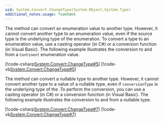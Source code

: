 ```yaml
---
uid: System.Convert.ChangeType(System.Object,System.Type)
additional_notes.usage: *content
---
```


<p>The <xref href="System.Convert.ChangeType(System.Object,System.Type)"></xref> method can convert an enumeration value to another type. However, it cannot convert another type to an enumeration value, even if the source type is the underlying type of the enumeration. To convert a type to an enumeration value, use a casting operator (in C#) or a conversion function (in Visual Basic). The following example illustrates the conversion to and from a <code>Continent</code> enumeration value.  
  
 [!code-csharp[System.Convert.ChangeType#5](~/samples/snippets/csharp/VS_Snippets_CLR_System/system.convert.changetype/cs/changetype_enum2.cs#5)]
 [!code-vb[System.Convert.ChangeType#5](~/samples/snippets/visualbasic/VS_Snippets_CLR_System/system.convert.changetype/vb/changetype_enum2.vb#5)]  
  
 The <xref href="System.Convert.ChangeType(System.Object,System.Type)"></xref> method can convert a nullable type to another type. However, it cannot convert another type to a value of a nullable type, even if <code>conversionType</code> is the underlying type of the <xref href="System.Nullable`1"></xref>.To perform the conversion, you can use a casting operator (in C#) or a conversion function (in Visual Basic). The following example illustrates the conversion to and from a nullable type.  
  
 [!code-csharp[System.Convert.ChangeType#7](~/samples/snippets/csharp/VS_Snippets_CLR_System/system.convert.changetype/cs/changetype_nullable.cs#7)]
 [!code-vb[System.Convert.ChangeType#7](~/samples/snippets/visualbasic/VS_Snippets_CLR_System/system.convert.changetype/vb/changetype_nullable.vb#7)]</p>


